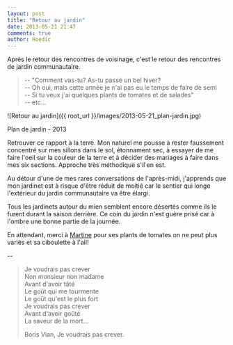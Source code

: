 ```yaml
---
layout: post
title: "Retour au jardin"
date: 2013-05-21 21:47
comments: true
author: Hoedic
---
```



Après le retour des rencontres de voisinage, c'est le retour des rencontres de jardin communautaire. 

> -- "Comment vas-tu? As-tu passé un bel hiver?<br/>
> -- Oh oui, mais cette année je n'ai pas eu le temps de faire de semi<br/>
> -- Si tu veux j'ai quelques plants de tomates et de salades"<br/>
> -- etc...

![Retour au jardin]({{ root_url }}/images/2013-05-21_plan-jardin.jpg)
<div class="photoattrib">Plan de jardin - 2013</div>

Retrouver ce rapport à la terre. Mon naturel me pousse à rester faussement concentré sur mes sillons dans le sol, étonnament sec, à essayer de me faire l'oeil sur la couleur de la terre et à décider des mariages à faire dans mes six sections. Approche très méthodique s'il en est.

Au détour d'une de mes rares conversations de l'après-midi, j'apprends que mon jardinet est à risque d'être réduit de moitié car le sentier qui longe l'extérieur du jardin communautaire va être élargi.

Tous les jardinets autour du mien semblent encore désertés comme ils le furent durant la saison derrière. Ce coin du jardin n'est guère prisé car à l'ombre une bonne partie de la journée.

En attendant, merci à [Martine](http://www.banlieusardises.com/) pour ses plants de tomates on ne peut plus variés et sa ciboulette à l'ail!

--

> Je voudrais pas crever<br/>
> Non monsieur non madame<br/>
> Avant d'avoir tâté<br/>
> Le goût qui me tourmente<br/>
> Le goût qu'est le plus fort<br/>
> Je voudrais pas crever<br/>
> Avant d'avoir goûté<br/>
> La saveur de la mort...
> <div class="attrib">Boris Vian, Je voudrais pas crever.</div>
